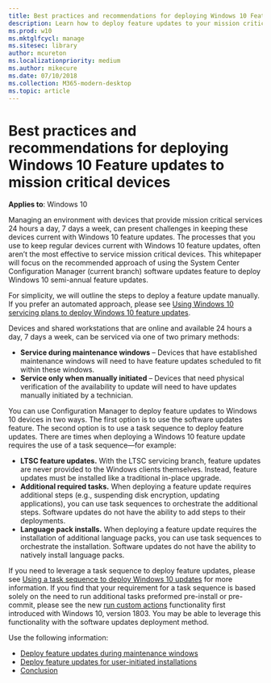 ```yaml
---
title: Best practices and recommendations for deploying Windows 10 Feature updates to mission critical devices
description: Learn how to deploy feature updates to your mission critical devices
ms.prod: w10
ms.mktglfcycl: manage
ms.sitesec: library
author: mcureton
ms.localizationpriority: medium
ms.author: mikecure
ms.date: 07/10/2018
ms.collection: M365-modern-desktop
ms.topic: article
---
```


# Best practices and recommendations for deploying Windows 10 Feature updates to mission critical devices

**Applies to**: Windows 10

Managing an environment with devices that provide mission critical services 24 hours a day, 7 days a week, can present challenges in keeping these devices current with Windows 10 feature updates. The processes that you use to keep regular devices current with Windows 10 feature updates, often aren’t the most effective to service mission critical devices. This whitepaper will focus on the recommended approach of using the System Center Configuration Manager (current branch) software updates feature to deploy Windows 10 semi-annual feature updates. 

For simplicity, we will outline the steps to deploy a feature update manually. If you prefer an automated approach, please see [Using Windows 10 servicing plans to deploy Windows 10 feature updates](waas-manage-updates-configuration-manager.md#use-windows-10-servicing-plans-to-deploy-windows-10-feature-updates). 

Devices and shared workstations that are online and available 24 hours a day, 7 days a week, can be serviced via one of two primary methods:

- **Service during maintenance windows** – Devices that have established maintenance windows will need to have feature updates scheduled to fit within these windows.
- **Service only when manually initiated** – Devices that need physical verification of the availability to update will need to have updates manually initiated by a technician.

You can use Configuration Manager to deploy feature updates to Windows 10 devices in two ways. The first option is to use the software updates feature. The second option is to use a task sequence to deploy feature updates. There are times when deploying a Windows 10 feature update requires the use of a task sequence—for example:

- **LTSC feature updates.** With the LTSC servicing branch, feature updates are never provided to the Windows clients themselves. Instead, feature updates must be installed like a traditional in-place upgrade.
- **Additional required tasks.** When deploying a feature update requires additional steps (e.g., suspending disk encryption, updating applications), you can use task sequences to orchestrate the additional steps. Software updates do not have the ability to add steps to their deployments.
- **Language pack installs.** When deploying a feature update requires the installation of additional language packs, you can use task sequences to orchestrate the installation. Software updates do not have the ability to natively install language packs.

If you need to leverage a task sequence to deploy feature updates, please see [Using a task sequence to deploy Windows 10 updates](waas-manage-updates-configuration-manager.md#use-a-task-sequence-to-deploy-windows-10-updates) for more information. If you find that your requirement for a task sequence is based solely on the need to run additional tasks preformed pre-install or pre-commit, please see the new [run custom actions](https://docs.microsoft.com/windows-hardware/manufacture/desktop/windows-setup-enable-custom-actions) functionality first introduced with Windows 10, version 1803. You may be able to leverage this functionality with the software updates deployment method. 

Use the following information:


- [Deploy feature updates during maintenance windows](feature-update-maintenance-window.md)
- [Deploy feature updates for user-initiated installations](feature-update-user-install.md)
- [Conclusion](feature-update-conclusion.md)
